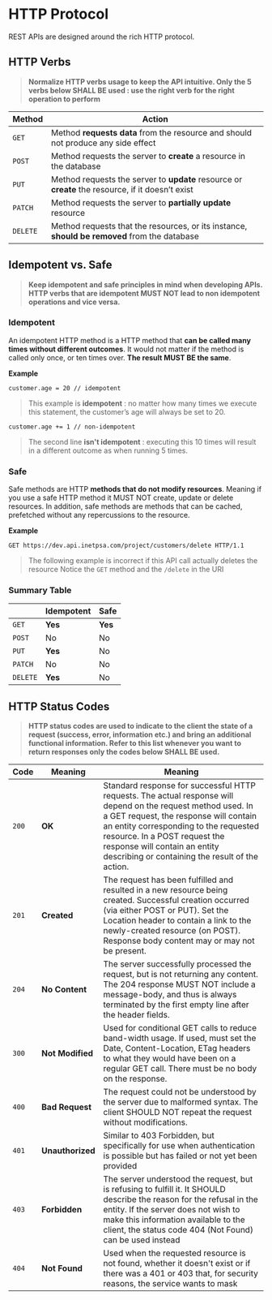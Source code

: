 
# HTTP Protocol

REST APIs are designed around the rich HTTP protocol.

## HTTP Verbs

> **Normalize HTTP verbs usage to keep the API intuitive. Only the 5 verbs below SHALL BE used : use the right verb for the right operation to perform** 

|  Method | Action |
|--|--|
|  `GET` | Method **requests data** from the resource and should not produce any side effect |
|  `POST` | Method requests the server to **create** a resource in the database |
|  `PUT` | Method requests the server to **update** resource or **create** the resource, if it doesn’t exist |
|  `PATCH` | Method requests the server to **partially update** resource |
|  `DELETE` | Method requests that the resources, or its instance, **should be removed** from the database|


## Idempotent vs. Safe 

> **Keep idempotent and safe principles in mind when developing APIs. HTTP verbs that are idempotent MUST NOT lead to non idempotent operations and vice versa.** 


### Idempotent

An idempotent HTTP method is a HTTP method that **can be called many times without different outcomes**. It would not matter if the method is called only once, or ten times over. **The result MUST BE the same**. 

**Example**

    customer.age = 20 // idempotent

> This example  is **idempotent** : no matter how many times we execute this statement, the customer’s age will always be set to 20. 

    customer.age += 1 // non-idempotent

> The second line **isn't idempotent** : executing this 10 times will result
    in a different outcome as when running 5 times.
 
### Safe

Safe methods are HTTP **methods that do not modify resources**. Meaning if you use a safe HTTP method it MUST NOT create, update or delete resources. In addition, safe methods are methods that can be cached, prefetched without any repercussions to the resource.

**Example** 

    GET https://dev.api.inetpsa.com/project/customers/delete HTTP/1.1

> The following example is incorrect if this API call actually deletes the resource
> Notice the `GET` method and the `/delete` in the URI

### Summary Table

|               |Idempotent     |Safe       |
|---------------|-------------- |-----------|
|`GET`			|**Yes**		|**Yes**		|
|`POST`			|No			|No					|
|`PUT`			|**Yes**			|No					|
|`PATCH`			|No						|No			|
|`DELETE`			|**Yes**			|No					|

## HTTP Status Codes

> **HTTP status codes are used to indicate to the client the state of a request (success, error, information etc.) and bring an additional functional information. Refer to this list whenever you want to return responses only the codes below SHALL BE used.** 

| Code|Meaning       |Meaning
|-----|-------------|-------------|
|`200`|**OK**|Standard response for successful HTTP requests. The actual response will depend on the request method used. In a GET request, the response will contain an entity corresponding to the requested resource. In a POST request the response will contain an entity describing or containing the result of the action.|		
|`201`|**Created**|The request has been fulfilled and resulted in a new resource being created. Successful creation occurred (via either POST or PUT). Set the Location header to contain a link to the newly-created resource (on POST). Response body content may or may not be present.|		
|`204`|**No Content**|The server successfully processed the request, but is not returning any content. The 204 response MUST NOT include a message-body, and thus is always terminated by the first empty line after the header fields.|		
|`300`|**Not Modified**|Used for conditional GET calls to reduce band-width usage. If used, must set the Date, Content-Location, ETag headers to what they would have been on a regular GET call. There must be no body on the response.|		
|`400`|**Bad Request**|The request could not be understood by the server due to malformed syntax. The client SHOULD NOT repeat the request without modifications. |		
|`401`|**Unauthorized**|Similar to 403 Forbidden, but specifically for use when authentication is possible but has failed or not yet been provided|		
|`403`|**Forbidden**|The server understood the request, but is refusing to fulfill it. It SHOULD describe the reason for the refusal in the entity. If the server does not wish to make this information available to the client, the status code 404 (Not Found) can be used instead|		
|`404`|**Not Found**|Used when the requested resource is not found, whether it doesn't exist or if there was a 401 or 403 that, for security reasons, the service wants to mask|	
